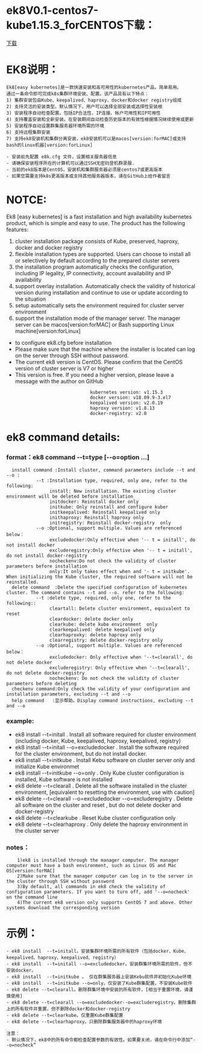 # ek8V0.1-centos7-kube1.15.3_forCENTOS下载：

[下载](https://github.com/catman002/kubernetes-ek8/releases/download/ek8v0.1SR/ek8V0.1-centos7-kube1.15.3_forCENTOS-20191112.tar.gz)

# EK8说明：
```
Ek8[easy kubernetes]是一款快速安装和高可用性的kubernetes产品，简单易用。
通过一条命令即可完成k8s集群环境安装、配置。该产品具有以下特点：
1) 集群安装包由Kube、keepalived、haproxy、docker和docker registry组成
2) 支持灵活的安装类型。默认情况下，用户可以选择全部安装或选择性安装根
3) 安装程序自动检查配置。包括IP合法性，IP连接、帐户可用性和IP可用性
4) 支持覆盖安装和全新安装。在安装期间自动检查历史版本的有效性根据情况继续使用或更新
5) 安装程序自动设置群集服务器环境所需的环境
6) 支持远程集群安装
7) 支持ek8安装机和集群分离安装，ek8安装机可以是macos[version:forMAC]或支持bash的linux机器[version:forLinux]

- 安装前先配置 e8k.cfg 文件，设置相关服务器信息
- 请确保安装程序所在的计算机可以通过SSH无密码登机群录服.
- 当前的ek8版本是CentOS，安装机和集群服务器必须是centos7或更高版本
- 如果您需要支持k8s更高版本或支持其他服务器版本，请在GitHub上给作者留言
```
# NOTCE:

Ek8 [easy kubernetes] is a fast installation and high availability kubernetes product,
which is simple and easy to use. The product has the following features:
1) cluster installation package consists of Kube, preserved, haproxy, docker and docker registry
2) flexible installation types are supported. Users can choose to install all or selectively by default
   according to the prepared cluster servers
3) the installation program automatically checks the configuration, including IP legality,
   IP connectivity, account availability and IP availability
4) support overlay installation. Automatically check the validity of historical version during installation and
   continue to use or update according to the situation
5) setup automatically sets the environment required for cluster server environment
6) support the installation mode of the manager server. The manager server can be macos[version:forMAC] or Bash supporting Linux machine[version:forLinux]

- to configure ek8.cfg before installation
- Please make sure that the machine where the installer is located can log on  the server through SSH without password.
- The current ek8 version is CentOS. Please confirm that the CentOS version of cluster server is V7 or higher
- This version is free. If you need a higher version, please leave a message with the author on GitHub
```
                               kubernetes version: v1.15.3
                               docker version: v18.09.9-3.el7
                               keepalived version: v2.0.19
                               haproxy version: v1.8.13
                               docker-registry: v2.0
```

# ek8 command details:

### format：ek8 command --t=type [--o=option ...]
      install command :Install cluster, command parameters include --t and --o :
               --t :Installation type, required, only one, refer to the following:
                    install: New installation. The existing cluster environment will be deleted before installation
                    initdocker: Reinstall docker only
                    initkube: Only reinstall and configure kuber
                    initkeepalived: Reinstall keepalived only
                    inithaproxy: Reinstall haproxy only
                    initregistry: Reinstall docker-registry  only
               --o :Optional, support multiple. Values are referenced below：
                    excludedocker:Only effective when '-- t = initall', do not install docker
                    excluderegistry:Only effective when '-- t = initall', do not install docker-registry
                    nocheckenv:Do not check the validity of cluster parameters before installation
                    only:It only takes effect when and '- t = initkube'. When initializing the Kube cluster, the required software will not be reinstalled.
      delete command  :Delete the specified configuration of kubernetes cluster. The command contains --t and --o. refer to the following:
               --t :delete type, required, only one, refer to the following::
                    cleartall: Delete cluster environment, equivalent to reset
                    cleardocker: delete docker only
                    clearkube: delete kube environment  only
                    clearkeepalived: delete keepalived only
                    clearhaproxky: delete haproxy only
                    clearregistry: delete docker-registry only
               --o :Optional, support multiple. Values are referenced below：
                    excludedocker: Only effective when '--t=clearall', do not delete docker
                    excluderegistry: Only effective when '--t=clearall', do not delete docker-registry
                    nocheckenv: Do not check the validity of cluster parameters before deleting
      checkenv command:Only check the validity of your configuration and installation parameters, excluding --t and --o
      help command   :显示帮助。Display command instructions, excluding --t and --o
### example:
- ek8 install --t=initall . Install all software required for cluster environment (including docker, Kube, keepalived, haproxy, keepalived, registry)
- ek8 install --t=initall  --o=excludedocker . Install the software required for the cluster environment, but do not install docker. 
- ek8 install --t=initkube . Install Kebu software on cluster server only and initialize Kube environmet
- ek8 install --t=initkube  --o=only . Only Kube cluster configuration is installed, Kube software is not installed
- ek8 delete --t=clearall .  Delete all the software installed in the cluster environment, [equivalent to resetting the environment, use with caution]
- ek8 delete --t=clearall  --o=excludedocker  --o=excluderegistry . Delete all software on the cluster and reset , but do not delete docker and docker-registry
 - ek8 delete --t=clearkube .  Reset Kube cluster configuration only
- ek8 delete --t=clearhaproxy . Only delete the haproxy environment in the cluster server

### notes：
        1)ek8 is installed through the manager computer. The manager computer must have a bash environment, such as Linux OS and Mac OS[version:forMAC]
        2)Make sure that the manager computer can log in to the server in the cluster through SSH without password
        3)By default, all commands in ek8 check the validity of configuration parameters. If you want to turn off, add '--o=nocheck' on the command line
        4)The current ek8 version only supports CentOS 7 and above. Other systems download the corresponding version

# 示例：
```
- ek8 install  --t=initall。安装集群环境所需的所有软件（包括docker、Kube、keepalived、haproxy、keepalived、registry）
- ek8 install  --t=initall --o=excludedocker。安装群集环境所需的软件，但不安装docker。
- ek8 install  --t=initkube 。 仅在群集服务器上安装Kebu软件并初始化Kube环境
- ek8 install  --t=initkube --o=only。仅安装了Kube群集配置，不安装Kube软件
- ek8 delete --t=clearall。删除群集环境中安装的所有软件，[相当于重置环境，请谨慎使用]
- ek8 delete --t=clearall --o=excludedocker--o=excluderegistry。删除集群上的所有软件并重置，但不删除docker和docker-registry
- ek8 delete --t=clearkube。仅重置Kube群集配置
- ek8 delete --t=clearhaproxy。只删除群集服务器中的haproxy环境

注意：
- 默认情况下，ek8中的所有命令都检查配置参数的有效性。如果要关闭，请在命令行中添加“--o=nocheck”

```
